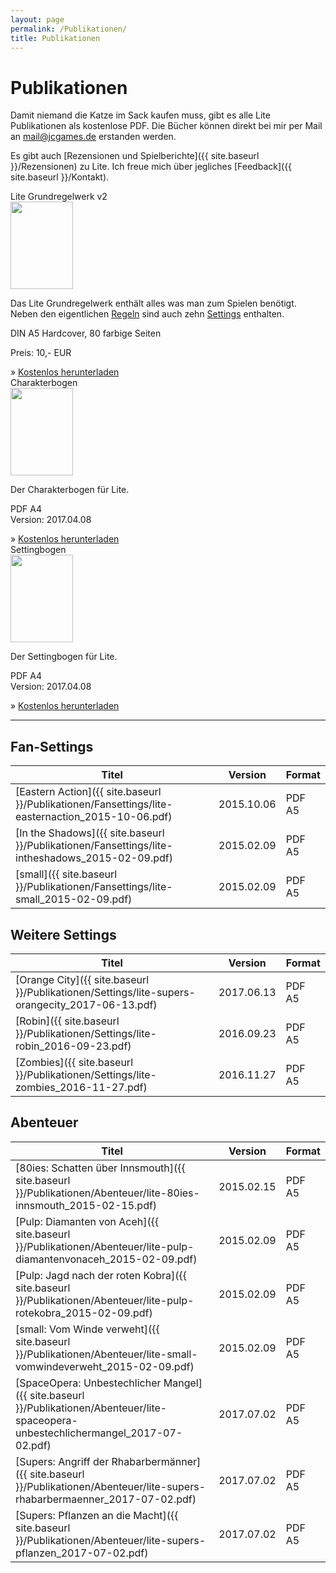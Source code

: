 ```yaml
---
layout: page
permalink: /Publikationen/
title: Publikationen
---
```


# Publikationen

Damit niemand die Katze im Sack kaufen muss, gibt es alle Lite Publikationen als kostenlose PDF. Die Bücher können direkt bei mir per Mail an [mail@jcgames.de](mailto:mail@jcgames.de) erstanden werden.

Es gibt auch [Rezensionen und Spielberichte]({{ site.baseurl }}/Rezensionen) zu Lite. Ich freue mich über jegliches [Feedback]({{ site.baseurl }}/Kontakt).

<div class="row row-cols-1 row-cols-sm-2 g-4">
    <div class="col">
        <div class="card bg-blue text-light h-100">
            <div class="card-header">Lite Grundregelwerk v2</div>
            <div class="card-body">
                <div class="row">
                    <div class="col col-thumbnail">
                        <img class="border border-white float-start" src="{{ site.baseurl }}/assets/images/thumbnails/grundregelwerkv2.png" width="100" height="140">
                    </div>
                    <div class="col">
                        <p>Das Lite Grundregelwerk enthält alles was man zum Spielen benötigt. Neben den eigentlichen <a href="{{ site.baseurl }}/Spielregeln/">Regeln</a> sind auch zehn <a href="{{ site.baseurl }}/Settings/">Settings</a> enthalten.</p>
                        <p>DIN A5 Hardcover, 80 farbige Seiten</p>
                        <p>Preis: 10,- EUR</p>
                    </div>
                </div>
            </div>
            <div class="card-footer">
                &raquo; <a class="text-light" href="{{ site.baseurl }}/Publikationen/Grundregelwerk/lite-grw2_2017-06-15.pdf">Kostenlos herunterladen</a>
            </div>
        </div>
    </div>
    <div class="col">
        <div class="card bg-blue text-light h-100">
            <div class="card-header">Charakterbogen</div>
            <div class="card-body">
                <div class="row">
                    <div class="col col-thumbnail">
                        <img class="border border-white float-start" src="{{ site.baseurl }}/assets/images/thumbnails/charakterbogen.png" width="100" height="140">
                    </div>
                    <div class="col">
                        <p>Der Charakterbogen für Lite.</p>
                        <p>PDF A4<br/>Version: 2017.04.08</p>
                    </div>
                </div>
            </div>
            <div class="card-footer">
                &raquo; <a class="text-light" href="{{ site.baseurl }}/Publikationen/Grundregelwerk/lite-charakterbogen-a4sw_2017-04-08.pdf">Kostenlos herunterladen</a>
            </div>
        </div>
    </div>
    <div class="col">
        <div class="card bg-blue text-light h-100">
            <div class="card-header">Settingbogen</div>
            <div class="card-body">
                <div class="row">
                    <div class="col col-thumbnail">
                        <img class="border border-white float-start" src="{{ site.baseurl }}/assets/images/thumbnails/settingbogen.png" width="100" height="140">
                    </div>
                    <div class="col">
                        <p>Der Settingbogen für Lite.</p>
                        <p>PDF A4<br/>Version: 2017.04.08</p>
                    </div>
                </div>
            </div>
            <div class="card-footer">
                &raquo; <a class="text-light" href="{{ site.baseurl }}/Publikationen/Grundregelwerk/lite-settingbogen-a4sw_2017-04-08.pdf">Kostenlos herunterladen</a>
            </div>
        </div>
    </div>
</div>

***

## Fan-Settings

| Titel | Version | Format |
| - | - | - |
| [Eastern Action]({{ site.baseurl }}/Publikationen/Fansettings/lite-easternaction_2015-10-06.pdf) | 2015.10.06 | PDF A5 |
| [In the Shadows]({{ site.baseurl }}/Publikationen/Fansettings/lite-intheshadows_2015-02-09.pdf) | 2015.02.09 | PDF A5 |
| [small]({{ site.baseurl }}/Publikationen/Fansettings/lite-small_2015-02-09.pdf) | 2015.02.09 | PDF A5 |

## Weitere Settings

| Titel | Version | Format |
| - | - | - |
| [Orange City]({{ site.baseurl }}/Publikationen/Settings/lite-supers-orangecity_2017-06-13.pdf) | 2017.06.13 | PDF A5 |
| [Robin]({{ site.baseurl }}/Publikationen/Settings/lite-robin_2016-09-23.pdf) | 2016.09.23 | PDF A5 |
| [Zombies]({{ site.baseurl }}/Publikationen/Settings/lite-zombies_2016-11-27.pdf) | 2016.11.27 | PDF A5 |

## Abenteuer

| Titel | Version | Format |
| - | - | - |
| [80ies: Schatten über Innsmouth]({{ site.baseurl }}/Publikationen/Abenteuer/lite-80ies-innsmouth_2015-02-15.pdf) | 2015.02.15 | PDF A5 |
| [Pulp: Diamanten von Aceh]({{ site.baseurl }}/Publikationen/Abenteuer/lite-pulp-diamantenvonaceh_2015-02-09.pdf) | 2015.02.09 | PDF A5 |
| [Pulp: Jagd nach der roten Kobra]({{ site.baseurl }}/Publikationen/Abenteuer/lite-pulp-rotekobra_2015-02-09.pdf) | 2015.02.09 | PDF A5 |
| [small: Vom Winde verweht]({{ site.baseurl }}/Publikationen/Abenteuer/lite-small-vomwindeverweht_2015-02-09.pdf) | 2015.02.09 | PDF A5 |
| [SpaceOpera: Unbestechlicher Mangel]({{ site.baseurl }}/Publikationen/Abenteuer/lite-spaceopera-unbestechlichermangel_2017-07-02.pdf) | 2017.07.02 | PDF A5 |
| [Supers: Angriff der Rhabarbermänner]({{ site.baseurl }}/Publikationen/Abenteuer/lite-supers-rhabarbermaenner_2017-07-02.pdf) | 2017.07.02 | PDF A5 |
| [Supers: Pflanzen an die Macht]({{ site.baseurl }}/Publikationen/Abenteuer/lite-supers-pflanzen_2017-07-02.pdf) | 2017.07.02 | PDF A5 |
